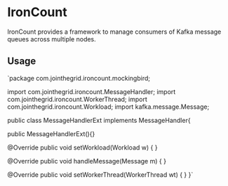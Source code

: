 IronCount
=============

IronCount provides a framework to manage consumers of Kafka message queues across multiple nodes.

Usage
-----

`package com.jointhegrid.ironcount.mockingbird;

import com.jointhegrid.ironcount.MessageHandler;
import com.jointhegrid.ironcount.WorkerThread;
import com.jointhegrid.ironcount.Workload;
import kafka.message.Message;

public class MessageHandlerExt implements MessageHandler{

  public MessageHandlerExt(){}

  @Override
  public void setWorkload(Workload w) {
  }

  @Override
  public void handleMessage(Message m) {
  }

  @Override
  public void setWorkerThread(WorkerThread wt) {
  }
}`

